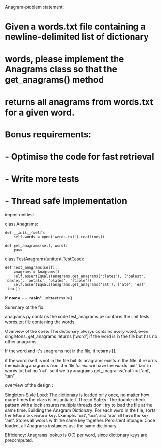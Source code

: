 Anagram-problem statement:

# Given a words.txt file containing a newline-delimited list of dictionary
# words, please implement the Anagrams class so that the get_anagrams() method
# returns all anagrams from words.txt for a given word.
#
# Bonus requirements:
#   - Optimise the code for fast retrieval
#   - Write more tests
#   - Thread safe implementation

import unittest

class Anagrams:

    def __init__(self):
        self.words = open('words.txt').readlines()

    def get_anagrams(self, word):
        pass


class TestAnagrams(unittest.TestCase):

    def test_anagrams(self):
        anagrams = Anagrams()
        self.assertEquals(anagrams.get_anagrams('plates'), ['palest', 'pastel', 'petals', 'plates', 'staple'])
        self.assertEquals(anagrams.get_anagrams('eat'), ['ate', 'eat', 'tea'])


if __name__ == '__main__':
    unittest.main()




Summary of the fix:

anagrams.py contains the code
test_anagrams.py contains the unit tests
words.txt file containing the words

Overview of the code:
The dictionary always contains every word, even singletons.
get_anagrams returns ['word'] if the word is in the file but has no other anagrams.

If the word and it's anagrams not in the file, it returns [].

if the word itself is not in the file but its anagrams exists in the fille, it returns the existing anagrams from the file
for ex: we have the words  'ant','tan'  in words.txt but no 'nat'. so if we try 
anagrams.get_anagrams('nat') = ['ant', 'tan']


overview of the design : 

Singleton-Style Load: The dictionary is loaded only once, no matter how many times the class is instantiated.
Thread Safety: The double-check pattern with a lock ensures multiple threads don’t try to load the file at the same time.
Building the Anagram Dictionary:
For each word in the file, sorts the letters to create a key.
Example: 'eat', 'tea', and 'ate' all have the key 'aet'.
Stores all words with the same key together.
Persistent Storage: Once loaded, all Anagrams instances use the same dictionary.

Efficiency: Anagrams lookup is O(1) per word, since dictionary keys are precomputed.




